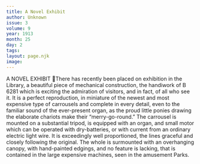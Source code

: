 ```yaml
---
title: A Novel Exhibit
author: Unknown
issue: 3
volume: 9
year: 1913
month: 25
day: 2
tags:
layout: page.njk
image:
---
```

A NOVEL EXHIBIT There has recently been placed on exhibition in the Library, a beautiful piece of mechanical construction, the handiwork of B 6281 which is exciting the admiration of visitors, and in fact, of all who see it. It is a perfect reproduction, in miniature of the newest and most expensive type of carrousels and complete in every detail, even to the familiar sound of the ever-present organ, as the proud little ponies drawing the elaborate chariots make their “merry-go-round.” The carrousel is mounted on a substantial tripod, is equipped with an organ, and small motor which can be operated with dry-batteries, or with current from an ordinary electric light wire. It is exceedingly well proportioned, the lines graceful and closely following the original. The whole is surmounted with an overhanging canopy, with hand-painted edgings, and no feature is lacking, that is contained in the large expensive machines, seen in the amusement Parks. 
